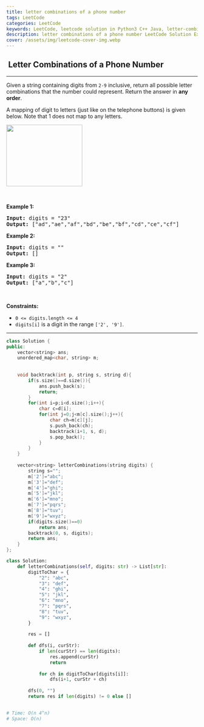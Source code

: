 ```yaml
---
title: letter combinations of a phone number
tags: LeetCode
categories: LeetCode
keywords: LeetCode, leetcode solution in Python3 C++ Java, letter-combinations-of-a-phone-number solution
description: letter combinations of a phone number LeetCode Solution Explained
cover: /assets/img/leetcode-cover-img.webp
---
```





<h2>  Letter Combinations of a Phone Number</h2><hr><div><p>Given a string containing digits from <code>2-9</code> inclusive, return all possible letter combinations that the number could represent. Return the answer in <strong>any order</strong>.</p>

<p>A mapping of digit to letters (just like on the telephone buttons) is given below. Note that 1 does not map to any letters.</p>

<p><img src="https://upload.wikimedia.org/wikipedia/commons/thumb/7/73/Telephone-keypad2.svg/200px-Telephone-keypad2.svg.png" style="width: 200px; height: 162px;"></p>

<p>&nbsp;</p>
<p><strong>Example 1:</strong></p>

<pre><strong>Input:</strong> digits = "23"
<strong>Output:</strong> ["ad","ae","af","bd","be","bf","cd","ce","cf"]
</pre>

<p><strong>Example 2:</strong></p>

<pre><strong>Input:</strong> digits = ""
<strong>Output:</strong> []
</pre>

<p><strong>Example 3:</strong></p>

<pre><strong>Input:</strong> digits = "2"
<strong>Output:</strong> ["a","b","c"]
</pre>

<p>&nbsp;</p>
<p><strong>Constraints:</strong></p>

<ul>
	<li><code>0 &lt;= digits.length &lt;= 4</code></li>
	<li><code>digits[i]</code> is a digit in the range <code>['2', '9']</code>.</li>
</ul>
</div>

---




```cpp
class Solution {
public:
    vector<string> ans;
    unordered_map<char, string> m;
    
    
    void backtrack(int p, string s, string d){
        if(s.size()==d.size()){
            ans.push_back(s);
            return;
        }
        for(int i=p;i<d.size();i++){
            char c=d[i];
            for(int j=0;j<m[c].size();j++){
                char ch=m[c][j];
                s.push_back(ch);
                backtrack(i+1, s, d);
                s.pop_back();
            }
        }
    }
    
    vector<string> letterCombinations(string digits) {
        string s="";
        m['2']="abc";
        m['3']="def";
        m['4']="ghi";
        m['5']="jkl";
        m['6']="mno";
        m['7']="pqrs";
        m['8']="tuv";
        m['9']="wxyz";
        if(digits.size()==0)
            return ans;
        backtrack(0, s, digits);
        return ans;
    }
};
```


```python
class Solution:
    def letterCombinations(self, digits: str) -> List[str]:
        digitToChar = {
            "2": "abc",
            "3": "def",
            "4": "ghi",
            "5": "jkl",
            "6": "mno",
            "7": "pqrs",
            "8": "tuv",
            "9": "wxyz",
        }
        
        res = []
        
        def dfs(i, curStr):
            if len(curStr) == len(digits):
                res.append(curStr)
                return
            
            for ch in digitToChar[digits[i]]:
                dfs(i+1, curStr + ch)
            
        dfs(0, "")
        return res if len(digits) != 0 else []

    
# Time: O(n 4^n)
# Space: O(n)
```
